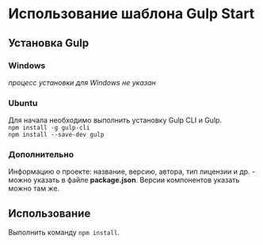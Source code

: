 # Использование шаблона Gulp Start
## Установка Gulp
### Windows
_процесс установки для Windows не указан_ 

### Ubuntu
Для начала необходимо выполнить установку Gulp CLI и Gulp.  
`npm install -g gulp-cli`  
`npm install --save-dev gulp`
  
### Дополнительно  
Информацию о проекте: название, версию, автора, тип лицензии и др. - можно указать в файле **package.json**. Версии компонентов указать можно там же.

## Использование
Выполнить команду `npm install`.